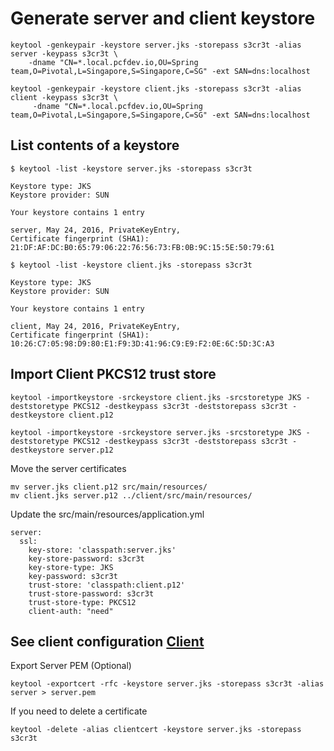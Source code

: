 # Generate server and client keystore
    
    keytool -genkeypair -keystore server.jks -storepass s3cr3t -alias server -keypass s3cr3t \
        -dname "CN=*.local.pcfdev.io,OU=Spring team,O=Pivotal,L=Singapore,S=Singapore,C=SG" -ext SAN=dns:localhost
        
    keytool -genkeypair -keystore client.jks -storepass s3cr3t -alias client -keypass s3cr3t \
         -dname "CN=*.local.pcfdev.io,OU=Spring team,O=Pivotal,L=Singapore,S=Singapore,C=SG" -ext SAN=dns:localhost

## List contents of a keystore

    $ keytool -list -keystore server.jks -storepass s3cr3t

    Keystore type: JKS
    Keystore provider: SUN
    
    Your keystore contains 1 entry
    
    server, May 24, 2016, PrivateKeyEntry,
    Certificate fingerprint (SHA1): 21:DF:AF:DC:B0:65:79:06:22:76:56:73:FB:0B:9C:15:5E:50:79:61
    
    $ keytool -list -keystore client.jks -storepass s3cr3t

    Keystore type: JKS
    Keystore provider: SUN
    
    Your keystore contains 1 entry
    
    client, May 24, 2016, PrivateKeyEntry,
    Certificate fingerprint (SHA1): 10:26:C7:05:98:D9:80:E1:F9:3D:41:96:C9:E9:F2:0E:6C:5D:3C:A3


## Import Client PKCS12 trust store

    keytool -importkeystore -srckeystore client.jks -srcstoretype JKS -deststoretype PKCS12 -destkeypass s3cr3t -deststorepass s3cr3t -destkeystore client.p12

    keytool -importkeystore -srckeystore server.jks -srcstoretype JKS -deststoretype PKCS12 -destkeypass s3cr3t -deststorepass s3cr3t -destkeystore server.p12

Move the server certificates
    
    mv server.jks client.p12 src/main/resources/
    mv client.jks server.p12 ../client/src/main/resources/
    
Update the src/main/resources/application.yml

    server:
      ssl:
        key-store: 'classpath:server.jks'
        key-store-password: s3cr3t
        key-store-type: JKS
        key-password: s3cr3t
        trust-store: 'classpath:client.p12'
        trust-store-password: s3cr3t
        trust-store-type: PKCS12
        client-auth: "need"

## See client configuration [Client](../client/README.md) 

         
Export Server PEM (Optional)   
    
    keytool -exportcert -rfc -keystore server.jks -storepass s3cr3t -alias server > server.pem
    
If you need to delete a certificate

    keytool -delete -alias clientcert -keystore server.jks -storepass s3cr3t
